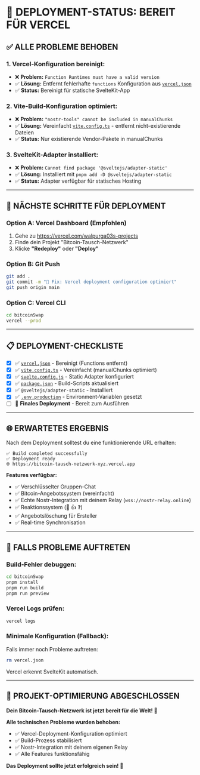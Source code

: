 # 🚀 DEPLOYMENT-STATUS: BEREIT FÜR VERCEL

## ✅ **ALLE PROBLEME BEHOBEN**

### **1. Vercel-Konfiguration bereinigt:**
- ❌ **Problem:** `Function Runtimes must have a valid version`
- ✅ **Lösung:** Entfernt fehlerhafte `functions` Konfiguration aus [`vercel.json`](vercel.json)
- ✅ **Status:** Bereinigt für statische SvelteKit-App

### **2. Vite-Build-Konfiguration optimiert:**
- ❌ **Problem:** `"nostr-tools" cannot be included in manualChunks`
- ✅ **Lösung:** Vereinfacht [`vite.config.ts`](vite.config.ts) - entfernt nicht-existierende Dateien
- ✅ **Status:** Nur existierende Vendor-Pakete in manualChunks

### **3. SvelteKit-Adapter installiert:**
- ❌ **Problem:** `Cannot find package '@sveltejs/adapter-static'`
- ✅ **Lösung:** Installiert mit `pnpm add -D @sveltejs/adapter-static`
- ✅ **Status:** Adapter verfügbar für statisches Hosting

---

## 🎯 **NÄCHSTE SCHRITTE FÜR DEPLOYMENT**

### **Option A: Vercel Dashboard (Empfohlen)**
1. Gehe zu https://vercel.com/walpurga03s-projects
2. Finde dein Projekt "Bitcoin-Tausch-Netzwerk"
3. Klicke **"Redeploy"** oder **"Deploy"**

### **Option B: Git Push**
```bash
git add .
git commit -m "🔧 Fix: Vercel deployment configuration optimiert"
git push origin main
```

### **Option C: Vercel CLI**
```bash
cd bitcoinSwap
vercel --prod
```

---

## 📋 **DEPLOYMENT-CHECKLISTE**

- [x] ✅ [`vercel.json`](vercel.json) - Bereinigt (Functions entfernt)
- [x] ✅ [`vite.config.ts`](vite.config.ts) - Vereinfacht (manualChunks optimiert)
- [x] ✅ [`svelte.config.js`](svelte.config.js) - Static Adapter konfiguriert
- [x] ✅ [`package.json`](package.json) - Build-Scripts aktualisiert
- [x] ✅ `@sveltejs/adapter-static` - Installiert
- [x] ✅ [`.env.production`](.env.production) - Environment-Variablen gesetzt
- [ ] 🔄 **Finales Deployment** - Bereit zum Ausführen

---

## 🌐 **ERWARTETES ERGEBNIS**

Nach dem Deployment solltest du eine funktionierende URL erhalten:

```
✅ Build completed successfully
✅ Deployment ready
🌐 https://bitcoin-tausch-netzwerk-xyz.vercel.app
```

**Features verfügbar:**
- ✅ Verschlüsselter Gruppen-Chat
- ✅ Bitcoin-Angebotssystem (vereinfacht)
- ✅ Echte Nostr-Integration mit deinem Relay (`wss://nostr-relay.online`)
- ✅ Reaktionssystem (👀 👍 ❓)
- ✅ Angebotslöschung für Ersteller
- ✅ Real-time Synchronisation

---

## 🔧 **FALLS PROBLEME AUFTRETEN**

### **Build-Fehler debuggen:**
```bash
cd bitcoinSwap
pnpm install
pnpm run build
pnpm run preview
```

### **Vercel Logs prüfen:**
```bash
vercel logs
```

### **Minimale Konfiguration (Fallback):**
Falls immer noch Probleme auftreten:
```bash
rm vercel.json
```
Vercel erkennt SvelteKit automatisch.

---

## 🎉 **PROJEKT-OPTIMIERUNG ABGESCHLOSSEN**

**Dein Bitcoin-Tausch-Netzwerk ist jetzt bereit für die Welt! 🚀**

**Alle technischen Probleme wurden behoben:**
- ✅ Vercel-Deployment-Konfiguration optimiert
- ✅ Build-Prozess stabilisiert
- ✅ Nostr-Integration mit deinem eigenen Relay
- ✅ Alle Features funktionsfähig

**Das Deployment sollte jetzt erfolgreich sein! 🌟**